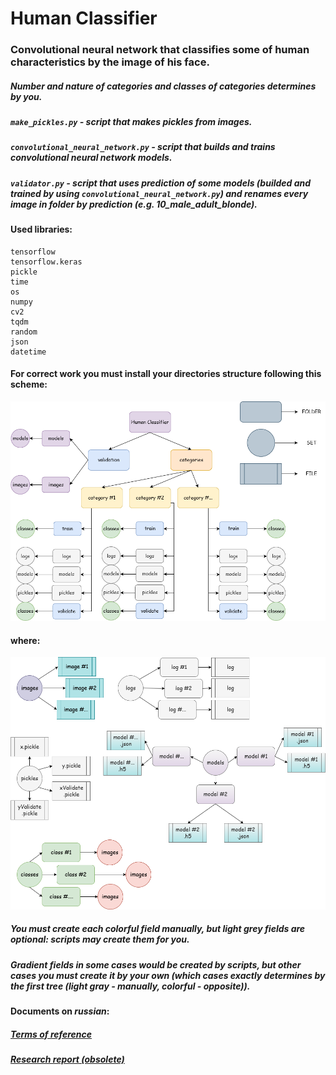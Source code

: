 # Human Classifier
### Convolutional neural network that classifies some of human characteristics by the image of his face.
##### Number and nature of categories and classes of categories determines by you.

##### `make_pickles.py` - script that makes pickles from images.

##### `convolutional_neural_network.py` - script that builds and trains convolutional neural network models.

##### `validator.py` - script that uses prediction of some models (builded and trained by using `convolutional_neural_network.py`) and renames every image in folder by prediction (e.g. 10_male_adult_blonde).

#### Used libraries:
~~~~
tensorflow
tensorflow.keras
pickle
time
os
numpy
cv2
tqdm
random
json
datetime
~~~~

#### For correct work you must install your directories structure following this scheme:
![alt text](https://raw.githubusercontent.com/Sing3Rous/Human_Classifier_Neural_Network/master/directory%20tree.png)

#### where:

![alt text](https://raw.githubusercontent.com/Sing3Rous/Human_Classifier_Neural_Network/master/sets%20tree.png)

##### You must create each colorful field manually, but light grey fields are optional: scripts may create them for you.
##### Gradient fields in some cases would be created by scripts, but other cases you must create it by your own (which cases exactly determines by the first tree (light gray - manually, colorful - opposite)).

#### Documents on _russian_:

##### [Terms of reference](https://github.com/Sing3Rous/Human_Classifier_Neural_Network/blob/master/Terms%20Of%20Reference.pdf)

##### [Research report (obsolete)](https://github.com/Sing3Rous/Human_Classifier_Neural_Network/blob/master/Research%20Report.pdf)
